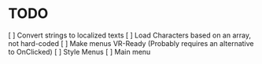 # TODO

[ ] Convert strings to localized texts
[ ] Load Characters based on an array, not hard-coded
[ ] Make menus VR-Ready (Probably requires an alternative to OnClicked)
[ ] Style Menus
	[ ] Main menu